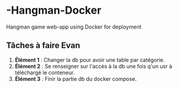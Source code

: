 # -Hangman-Docker
Hangman game web-app using Docker for deployment



## Tâches à faire Evan
1. **Élément 1** : Changer la db pour avoir une table par catégorie.
2. **Élément 2** : Se renseigner sur l'accès à la db une fois q'un usr à téléchargé le conteneur.
3. **Élément 3** : Finir la partie db du docker compose.

